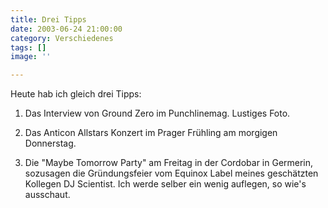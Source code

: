 ```yaml
---
title: Drei Tipps
date: 2003-06-24 21:00:00
category: Verschiedenes
tags: []
image: ''

---
```


Heute hab ich gleich drei Tipps:  

1. Das Interview von Ground Zero im Punchlinemag. Lustiges Foto.  

2. Das Anticon Allstars Konzert im Prager Frühling am morgigen Donnerstag.  

3. Die "Maybe Tomorrow Party" am Freitag in der Cordobar in Germerin, sozusagen die Gründungsfeier vom Equinox Label meines geschätzten Kollegen DJ Scientist. Ich werde selber ein wenig auflegen, so wie's ausschaut.
